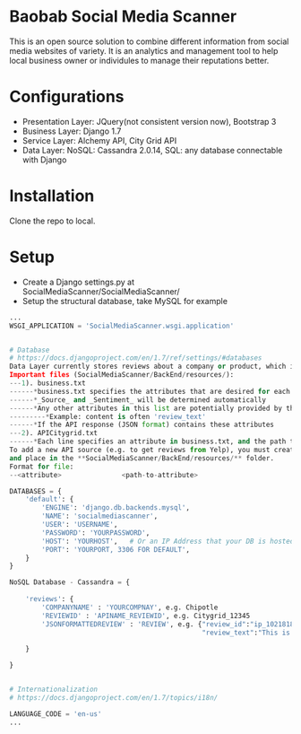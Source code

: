 # Baobab Social Media Scanner
This is an open source solution to combine different information from social media websites of variety. It is an analytics and management tool to help local business owner or individules to manage their reputations better.

# Configurations
* Presentation Layer: JQuery(not consistent version now), Bootstrap 3
* Business Layer: Django 1.7
* Service Layer: Alchemy API, City Grid API
* Data Layer: NoSQL: Cassandra 2.0.14, SQL: any database connectable with Django

# Installation
Clone the repo to local. 

# Setup
* Create a Django settings.py at SocialMediaScanner/SocialMediaScanner/
* Setup the structural database, take MySQL for example
```python
...
WSGI_APPLICATION = 'SocialMediaScanner.wsgi.application'


# Database
# https://docs.djangoproject.com/en/1.7/ref/settings/#databases
Data Layer currently stores reviews about a company or product, which it gets from API's (Currently CityGrid).
Important files (SocialMediaScanner/BackEnd/resources/):
---1). business.txt
------*business.txt specifies the attributes that are desired for each review (for analysis)
------*_Source_ and _Sentiment_ will be determined automatically
------*Any other attributes in this list are potentially provided by the reviews
---------*Example: content is often 'review_text'
------*If the API response (JSON format) contains these attributes 
---2). APICitygrid.txt
------*Each line specifies an attribute in business.txt, and the path to that attribute in the response (JSON) from Citygrid
To add a new API source (e.g. to get reviews from Yelp), you must create a file named _API<APINAME>.txt_ (e.g. APICitygrid.txt for Citygrid).
and place in the **SocialMediaScanner/BackEnd/resources/** folder. 
Format for file:
--<attribute> 				<path-to-attribute>

DATABASES = {
    'default': {
        'ENGINE': 'django.db.backends.mysql',
        'NAME': 'socialmediascanner',
        'USER': 'USERNAME',
        'PASSWORD': 'YOURPASSWORD',
        'HOST': 'YOURHOST',   # Or an IP Address that your DB is hosted on
        'PORT': 'YOURPORT, 3306 FOR DEFAULT',
    }
}

NoSQL Database - Cassandra = {
	
 	'reviews': {
 		'COMPANYNAME' : 'YOURCOMPNAY', e.g. Chipotle
 		'REVIEWID' : 'APINAME_REVIEWID', e.g. Citygrid_12345 
		'JSONFORMATTEDREVIEW' : 'REVIEW', e.g. {"review_id":"ip_10218180545","review_title":"Zingerman's",
												"review_text":"This is a famous deli in Ann Arbor, ...", ...}
	
	}

}


# Internationalization
# https://docs.djangoproject.com/en/1.7/topics/i18n/

LANGUAGE_CODE = 'en-us'
...

```
